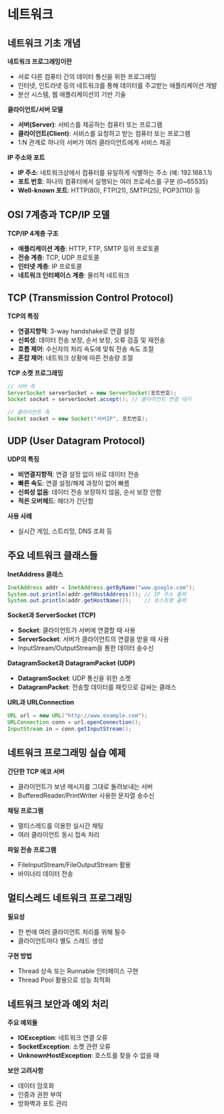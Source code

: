# 네트워크

## 네트워크 기초 개념

**네트워크 프로그래밍이란**
- 서로 다른 컴퓨터 간의 데이터 통신을 위한 프로그래밍
- 인터넷, 인트라넷 등의 네트워크를 통해 데이터를 주고받는 애플리케이션 개발
- 분산 시스템, 웹 애플리케이션의 기반 기술

**클라이언트/서버 모델**
- **서버(Server)**: 서비스를 제공하는 컴퓨터 또는 프로그램
- **클라이언트(Client)**: 서비스를 요청하고 받는 컴퓨터 또는 프로그램
- 1:N 관계로 하나의 서버가 여러 클라이언트에게 서비스 제공

**IP 주소와 포트**
- **IP 주소**: 네트워크상에서 컴퓨터를 유일하게 식별하는 주소 (예: 192.168.1.1)
- **포트 번호**: 하나의 컴퓨터에서 실행되는 여러 프로세스를 구분 (0~65535)
- **Well-known 포트**: HTTP(80), FTP(21), SMTP(25), POP3(110) 등

## OSI 7계층과 TCP/IP 모델

**TCP/IP 4계층 구조**
- **애플리케이션 계층**: HTTP, FTP, SMTP 등의 프로토콜
- **전송 계층**: TCP, UDP 프로토콜
- **인터넷 계층**: IP 프로토콜
- **네트워크 인터페이스 계층**: 물리적 네트워크

## TCP (Transmission Control Protocol)

**TCP의 특징**
- **연결지향적**: 3-way handshake로 연결 설정
- **신뢰성**: 데이터 전송 보장, 순서 보장, 오류 검출 및 재전송
- **흐름 제어**: 수신자의 처리 속도에 맞춰 전송 속도 조절
- **혼잡 제어**: 네트워크 상황에 따른 전송량 조절

**TCP 소켓 프로그래밍**
```java
// 서버 측
ServerSocket serverSocket = new ServerSocket(포트번호);
Socket socket = serverSocket.accept(); // 클라이언트 연결 대기

// 클라이언트 측
Socket socket = new Socket("서버IP", 포트번호);
```

## UDP (User Datagram Protocol)

**UDP의 특징**
- **비연결지향적**: 연결 설정 없이 바로 데이터 전송
- **빠른 속도**: 연결 설정/해제 과정이 없어 빠름
- **신뢰성 없음**: 데이터 전송 보장하지 않음, 순서 보장 안함
- **적은 오버헤드**: 헤더가 간단함

**사용 사례**
- 실시간 게임, 스트리밍, DNS 조회 등

## 주요 네트워크 클래스들

**InetAddress 클래스**
```java
InetAddress addr = InetAddress.getByName("www.google.com");
System.out.println(addr.getHostAddress()); // IP 주소 출력
System.out.println(addr.getHostName());    // 호스트명 출력
```

**Socket과 ServerSocket (TCP)**
- **Socket**: 클라이언트가 서버에 연결할 때 사용
- **ServerSocket**: 서버가 클라이언트의 연결을 받을 때 사용
- InputStream/OutputStream을 통한 데이터 송수신

**DatagramSocket과 DatagramPacket (UDP)**
- **DatagramSocket**: UDP 통신을 위한 소켓
- **DatagramPacket**: 전송할 데이터를 패킷으로 감싸는 클래스

**URL과 URLConnection**
```java
URL url = new URL("http://www.example.com");
URLConnection conn = url.openConnection();
InputStream in = conn.getInputStream();
```

## 네트워크 프로그래밍 실습 예제

**간단한 TCP 에코 서버**
- 클라이언트가 보낸 메시지를 그대로 돌려보내는 서버
- BufferedReader/PrintWriter 사용한 문자열 송수신

**채팅 프로그램**
- 멀티스레드를 이용한 실시간 채팅
- 여러 클라이언트 동시 접속 처리

**파일 전송 프로그램**
- FileInputStream/FileOutputStream 활용
- 바이너리 데이터 전송

## 멀티스레드 네트워크 프로그래밍

**필요성**
- 한 번에 여러 클라이언트 처리를 위해 필수
- 클라이언트마다 별도 스레드 생성

**구현 방법**
- Thread 상속 또는 Runnable 인터페이스 구현
- Thread Pool 활용으로 성능 최적화

## 네트워크 보안과 예외 처리

**주요 예외들**
- **IOException**: 네트워크 연결 오류
- **SocketException**: 소켓 관련 오류
- **UnknownHostException**: 호스트를 찾을 수 없을 때

**보안 고려사항**
- 데이터 암호화
- 인증과 권한 부여
- 방화벽과 포트 관리
